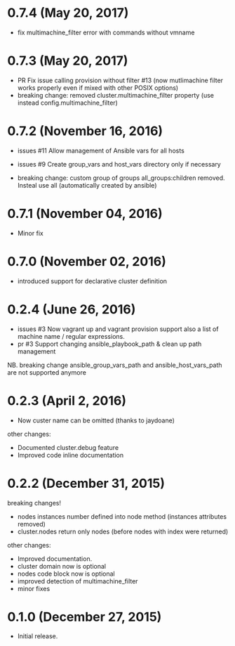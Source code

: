# 0.7.4 (May 20, 2017)

* fix multimachine_filter error with commands without vmname

# 0.7.3 (May 20, 2017)

* PR Fix issue calling provision without filter #13 (now mutlimachine filter works properly even if mixed with other POSIX options)
* breaking change: removed cluster.multimachine_filter property (use instead config.multimachine_filter)

# 0.7.2 (November 16, 2016)

* issues #11 Allow management of Ansible vars for all hosts
* issues #9 Create group_vars and host_vars directory only if necessary

* breaking change: custom group of groups all_groups:children removed. Insteal use all (automatically created by ansible)

# 0.7.1 (November 04, 2016)

* Minor fix

# 0.7.0 (November 02, 2016)

* introduced support for declarative cluster definition

# 0.2.4 (June 26, 2016)

* issues #3 Now vagrant up and vagrant provision support also a list of machine name / regular expressions.
* pr #3 Support changing ansible_playbook_path & clean up   path management

NB. breaking change
ansible_group_vars_path and ansible_host_vars_path are not supported anymore

# 0.2.3 (April 2, 2016)

* Now custer name can be omitted (thanks to jaydoane)

other changes:
* Documented cluster.debug feature
* Improved code inline documentation

# 0.2.2 (December 31, 2015)

breaking changes!
* nodes instances number defined into node method (instances attributes removed)
* cluster.nodes return only nodes (before nodes with index were returned)

other changes:
* Improved documentation.
* cluster domain now is optional
* nodes code block now is optional
* improved detection of multimachine_filter
* minor fixes

# 0.1.0 (December 27, 2015)

* Initial release.


